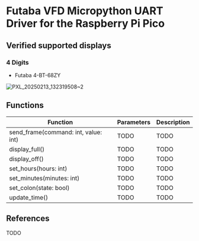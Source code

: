 # Futaba VFD Micropython UART Driver for the Raspberry Pi Pico

## Verified supported displays
### 4 Digits
- Futaba 4-BT-68ZY

![PXL_20250213_132319508~2](https://github.com/user-attachments/assets/0a67107c-ff6b-466e-8a5d-49ab75f7b9b6)

## Functions

| Function | Parameters | Description |
| --- | --- | --- |
| send_frame(command: int, value: int) | TODO | TODO |
| display_full() | TODO | TODO |
| display_off() | TODO | TODO |
| set_hours(hours: int) | TODO | TODO |
| set_minutes(minutes: int) | TODO | TODO |
| set_colon(state: bool) | TODO | TODO |
| update_time() | TODO | TODO |


## References
TODO
